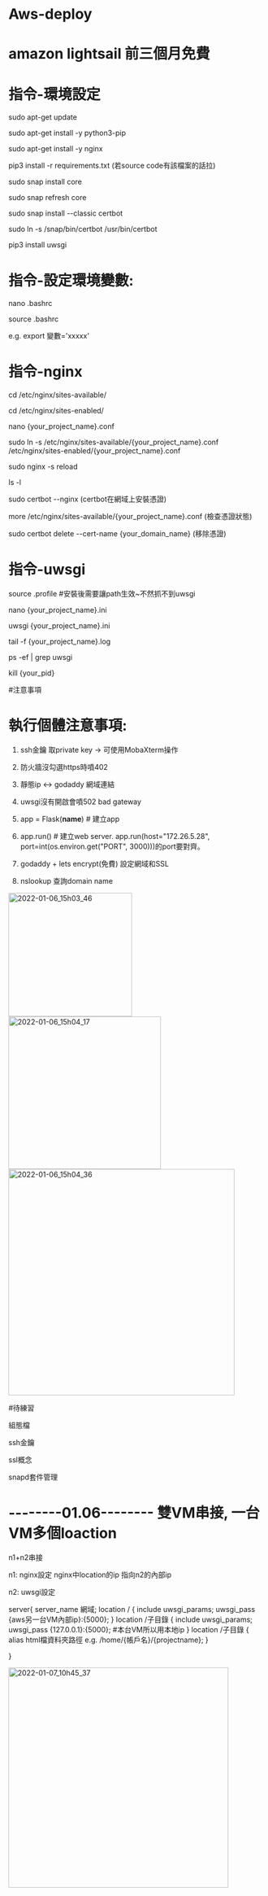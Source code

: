 # Aws-deploy

# amazon lightsail 前三個月免費

# 指令-環境設定
sudo apt-get update

sudo apt-get install -y python3-pip

sudo apt-get install -y nginx

pip3 install -r requirements.txt   (若source code有該檔案的話拉)

sudo snap install core

sudo snap refresh core

sudo snap install --classic certbot

sudo ln -s /snap/bin/certbot /usr/bin/certbot

pip3 install uwsgi


# 指令-設定環境變數:

nano .bashrc

source .bashrc

e.g.  export 變數='xxxxx'

# 指令-nginx

cd /etc/nginx/sites-available/

cd /etc/nginx/sites-enabled/

nano {your_project_name}.conf

sudo ln -s /etc/nginx/sites-available/{your_project_name}.conf /etc/nginx/sites-enabled/{your_project_name}.conf

sudo nginx -s reload

ls -l

sudo certbot --nginx (certbot在網域上安裝憑證)

more /etc/nginx/sites-available/{your_project_name}.conf  (檢查憑證狀態)

sudo certbot delete --cert-name {your_domain_name} (移除憑證)


# 指令-uwsgi

source .profile #安裝後需要讓path生效~不然抓不到uwsgi

nano {your_project_name}.ini

uwsgi {your_project_name}.ini

tail -f {your_project_name}.log

ps -ef | grep uwsgi

kill {your_pid}



#注意事項

# 執行個體注意事項:

1. ssh金鑰 取private key -> 可使用MobaXterm操作

2. 防火牆沒勾選https時噴402

3. 靜態ip <-> godaddy 網域連結

4. uwsgi沒有開啟會噴502 bad gateway

5. app = Flask(__name__)  # 建立app

6. app.run()  # 建立web server. app.run(host="172.26.5.28", port=int(os.environ.get("PORT", 3000)))的port要對齊。

7. godaddy + lets encrypt(免費) 設定網域和SSL

8. nslookup 查詢domain name



<img width="243" alt="2022-01-06_15h03_46" src="https://user-images.githubusercontent.com/66947341/148342723-c2e39e86-f3d1-406c-b74b-38f44735178d.png">

<img width="300" alt="2022-01-06_15h04_17" src="https://user-images.githubusercontent.com/66947341/148342727-48ee0049-93d1-4eec-877a-5761c30ffa9c.png">

<img width="445" alt="2022-01-06_15h04_36" src="https://user-images.githubusercontent.com/66947341/148342728-8924054b-b16e-4c75-ac08-53a5d1dde843.png">



#待練習

組態檔

ssh金鑰

ssl概念

snapd套件管理




# --------01.06-------- 雙VM串接, 一台VM多個loaction

n1+n2串接

n1: nginx設定  nginx中location的ip 指向n2的內部ip

n2: uwsgi設定

server{
       server_name 網域;
       location / {
               include uwsgi_params;
               uwsgi_pass {aws另一台VM內部ip}:{5000};
       }
       location /子目錄 {
               include uwsgi_params;
               uwsgi_pass {127.0.0.1}:{5000}; #本台VM所以用本地ip
       }
       location /子目錄 {
                alias html檔資料夾路徑 e.g. /home/{帳戶名}/{projectname};
       }
       
}

<img width="433" alt="2022-01-07_10h45_37" src="https://user-images.githubusercontent.com/66947341/148483127-767085ee-4c8c-4d61-90ef-065efc76cf53.png">

